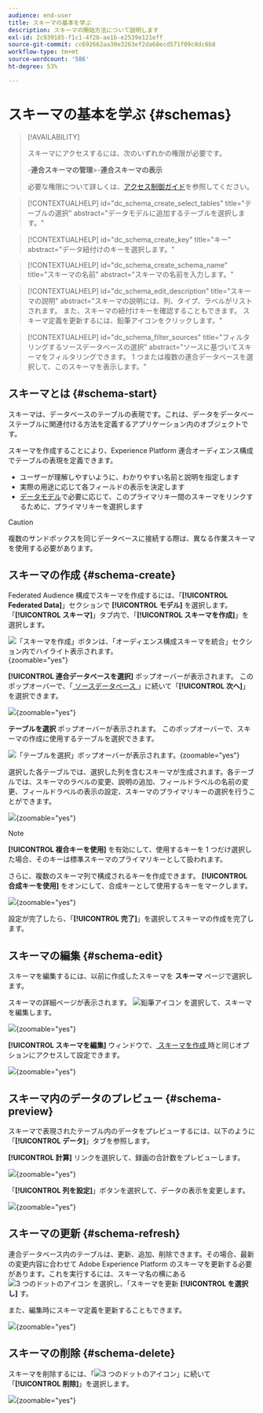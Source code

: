 ```yaml
---
audience: end-user
title: スキーマの基本を学ぶ
description: スキーマの開始方法について説明します
exl-id: 2c939185-f1c1-4f2b-ae1b-e2539e121eff
source-git-commit: cc692662aa30e3263ef2da68ecd571f09c8dc6b8
workflow-type: tm+mt
source-wordcount: '586'
ht-degree: 53%

---
```


# スキーマの基本を学ぶ {#schemas}

>[!AVAILABILITY]
>
>スキーマにアクセスするには、次のいずれかの権限が必要です。
>
>-**連合スキーマの管理**
>&#x200B;>-**連合スキーマの表示**
>
>必要な権限について詳しくは、[アクセス制御ガイド](/help/governance-privacy-security/access-control.md)を参照してください。

>[!CONTEXTUALHELP]
>id="dc_schema_create_select_tables"
>title="テーブルの選択"
>abstract="データモデルに追加するテーブルを選択します。"

>[!CONTEXTUALHELP]
>id="dc_schema_create_key"
>title="キー"
>abstract="データ紐付けのキーを選択します。"

>[!CONTEXTUALHELP]
>id="dc_schema_create_schema_name"
>title="スキーマの名前"
>abstract="スキーマの名前を入力します。"

>[!CONTEXTUALHELP]
>id="dc_schema_edit_description"
>title="スキーマの説明"
>abstract="スキーマの説明には、列、タイプ、ラベルがリストされます。 また、スキーマの紐付けキーを確認することもできます。 スキーマ定義を更新するには、鉛筆アイコンをクリックします。"

>[!CONTEXTUALHELP]
>id="dc_schema_filter_sources"
>title="フィルタリングするソースデータベースの選択"
>abstract="ソースに基づいてスキーマをフィルタリングできます。 1 つまたは複数の連合データベースを選択して、このスキーマを表示します。"

## スキーマとは {#schema-start}

スキーマは、データベースのテーブルの表現です。これは、データをデータベーステーブルに関連付ける方法を定義するアプリケーション内のオブジェクトです。

スキーマを作成することにより、Experience Platform 連合オーディエンス構成でテーブルの表現を定義できます。

* ユーザーが理解しやすいように、わかりやすい名前と説明を指定します
* 実際の用途に応じて各フィールドの表示を決定します
* [データモデル](../data-management/gs-models.md#data-model-start)で必要に応じて、このプライマリキー間のスキーマをリンクするために、プライマリキーを選択します

>[!CAUTION]
>
>複数のサンドボックスを同じデータベースに接続する際は、異なる作業スキーマを使用する必要があります。

## スキーマの作成 {#schema-create}

Federated Audience 構成でスキーマを作成するには、「**[!UICONTROL Federated Data]**」セクションで **[!UICONTROL モデル]** を選択します。 「**[!UICONTROL スキーマ]**」タブ内で、「**[!UICONTROL スキーマを作成]**」を選択します。

![ 「スキーマを作成」ボタンは、「オーディエンス構成スキーマを統合」セクション内でハイライト表示されます。](assets/schema_create.png){zoomable="yes"}

**[!UICONTROL 連合データベースを選択]** ポップオーバーが表示されます。 このポップオーバーで、「[ ソースデータベース ](/help/connections/home.md)」に続いて「**[!UICONTROL 次へ]**」を選択できます。


![](assets/schema_tables.png){zoomable="yes"}

**テーブルを選択** ポップオーバーが表示されます。 このポップオーバーで、スキーマの作成に使用するテーブルを選択できます。

![ 「テーブルを選択」ポップオーバーが表示されます。](assets/select-table.png){zoomable="yes"}

選択した各テーブルでは、選択した列を含むスキーマが生成されます。各テーブルでは、スキーマのラベルの変更、説明の追加、フィールドラベルの名前の変更、フィールドラベルの表示の設定、スキーマのプライマリキーの選択を行うことができます。

![](assets/schema-fields.png){zoomable="yes"}

>[!NOTE]
>
>**[!UICONTROL 複合キーを使用]** を有効にして、使用するキーを 1 つだけ選択した場合、そのキーは標準スキーマのプライマリキーとして扱われます。

さらに、複数のスキーマ列で構成されるキーを作成できます。 **[!UICONTROL 合成キーを使用]** をオンにして、合成キーとして使用するキーをマークします。

![](assets/composite-key.png){zoomable="yes"}

設定が完了したら、「**[!UICONTROL 完了]**」を選択してスキーマの作成を完了します。

## スキーマの編集 {#schema-edit}

スキーマを編集するには、以前に作成したスキーマを **スキーマ** ページで選択します。

スキーマの詳細ページが表示されます。 ![ 鉛筆アイコン ](/help/assets/icons/edit.png) を選択して、スキーマを編集します。

![](assets/schema_edit.png){zoomable="yes"}

**[!UICONTROL スキーマを編集]** ウィンドウで、[ スキーマを作成 ](#schema-create) 時と同じオプションにアクセスして設定できます。

![](assets/schema_edit_orders.png){zoomable="yes"}

## スキーマ内のデータのプレビュー {#schema-preview}

スキーマで表現されたテーブル内のデータをプレビューするには、以下のように「**[!UICONTROL データ]**」タブを参照します。

**[!UICONTROL 計算]** リンクを選択して、録画の合計数をプレビューします。

![](assets/schema_data.png){zoomable="yes"}

「**[!UICONTROL 列を設定]**」ボタンを選択して、データの表示を変更します。

![](assets/schema_columns.png){zoomable="yes"}

## スキーマの更新 {#schema-refresh}

連合データベース内のテーブルは、更新、追加、削除できます。その場合、最新の変更内容に合わせて Adobe Experience Platform のスキーマを更新する必要があります。これを実行するには、スキーマ名の横にある ![3 つのドットのアイコン ](/help/assets/icons/more.png) を選択し、「スキーマを更新 **[!UICONTROL を選択し]** す。

また、編集時にスキーマ定義を更新することもできます。

![](assets/schema_refresh.png){zoomable="yes"}

## スキーマの削除 {#schema-delete}

スキーマを削除するには、「![3 つのドットのアイコン ](/help/assets/icons/more.png)」に続いて「**[!UICONTROL 削除]**」を選択します。

![](assets/schema_delete.png){zoomable="yes"}
